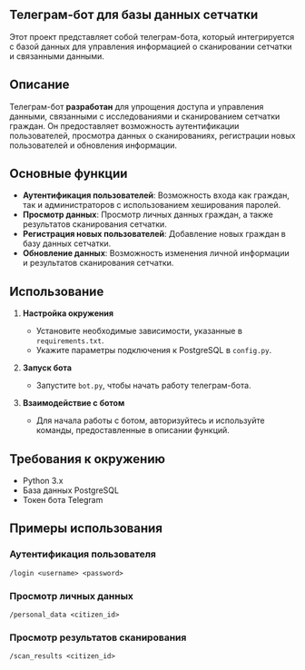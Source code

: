 ## Телеграм-бот для базы данных сетчатки

Этот проект представляет собой телеграм-бота, который интегрируется с базой данных для управления информацией о сканировании сетчатки и связанными данными.

## Описание

Телеграм-бот **разработан** для упрощения доступа и управления данными, связанными с исследованиями и сканированием сетчатки граждан. Он предоставляет возможность аутентификации пользователей, просмотра данных о сканированиях, регистрации новых пользователей и обновления информации.

## Основные функции

- **Аутентификация пользователей**: Возможность входа как граждан, так и администраторов с использованием хеширования паролей.
- **Просмотр данных**: Просмотр личных данных граждан, а также результатов сканирования сетчатки.
- **Регистрация новых пользователей**: Добавление новых граждан в базу данных сетчатки.
- **Обновление данных**: Возможность изменения личной информации и результатов сканирования сетчатки.

## Использование

1. **Настройка окружения**
   - Установите необходимые зависимости, указанные в `requirements.txt`.
   - Укажите параметры подключения к PostgreSQL в `config.py`.

2. **Запуск бота**
   - Запустите `bot.py`, чтобы начать работу телеграм-бота.

3. **Взаимодействие с ботом**
   - Для начала работы с ботом, авторизуйтесь и используйте команды, предоставленные в описании функций.

## Требования к окружению

- Python 3.x
- База данных PostgreSQL
- Токен бота Telegram

## Примеры использования

### Аутентификация пользователя
    /login <username> <password>

### Просмотр личных данных
    /personal_data <citizen_id>

### Просмотр результатов сканирования
    /scan_results <citizen_id>

